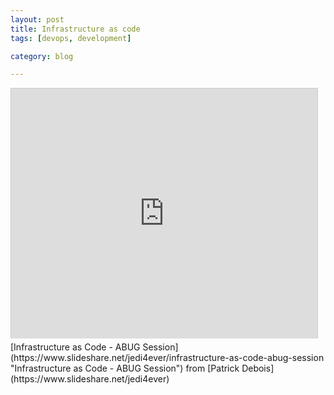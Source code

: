 ```yaml
---
layout: post
title: Infrastructure as code
tags: [devops, development]

category: blog

---
```


<iframe src="https://www.slideshare.net/slideshow/embed_code/21814324" width="490" height="400" frameborder="0" marginwidth="0" marginheight="0" scrolling="no" style="border:1px solid #CCC;border-width:1px 1px 0;margin-bottom:5px" allowfullscreen webkitallowfullscreen mozallowfullscreen> </iframe>
[Infrastructure as Code - ABUG Session](https://www.slideshare.net/jedi4ever/infrastructure-as-code-abug-session "Infrastructure as Code - ABUG Session") from [Patrick Debois](https://www.slideshare.net/jedi4ever)
